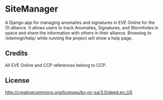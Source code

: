 # SiteManager

A Django app for managing anomalies and signatures in EVE Online for the OI alliance. It allows users to track Anomalies, Signatures, and Wormholes in space and share the information with others in their alliance. Browsing to /sitemngr/help/ while running the project will show a help page.

## Credits

All EVE Online and CCP references belong to CCP.

## License

http://creativecommons.org/licenses/by-nc-sa/3.0/deed.en_US